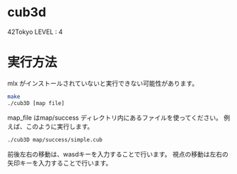 # cub3d
42Tokyo LEVEL : 4

# 実行方法

mlx がインストールされていないと実行できない可能性があります。

```sh
make
./cub3D [map file]
```

map_file はmap/success ディレクトリ内にあるファイルを使ってください。
例えば、このように実行します。

```sh
./cub3D map/success/simple.cub
```

前後左右の移動は、wasdキーを入力することで行います。
視点の移動は左右の矢印キーを入力することで行います。
